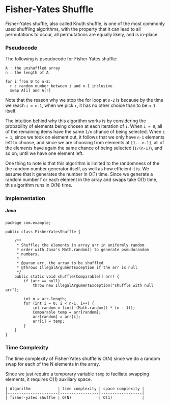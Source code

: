 # Fisher-Yates Shuffle

Fisher-Yates shuffle, also called Knuth shuffle, is one of the most commonly
used shuffling algorithms, with the property that it can lead to all
permutations to occur, all permutations are equally likely, and is in-place.

### Pseudocode

The following is pseudocode for Fisher-Yates shuffle:

```
A : the unshuffled array
n : the length of A

for i from 0 to n-2:
  r : random number between i and n-1 inclusive
  swap A[i] and A[r]
```

Note that the reason why we stop the for loop at `n-2` is because by the time 
we reach `i = n-1`, when we pick `r`, it has no other choice than to be `n-1` 
itself.

The intuition behind why this algorithm works is by considering the probability 
of elements being chosen at each iteration of `i`. When `i = 0`, all of the 
remaining items have the same `1/n` chance of being selected. When `i = 1`, 
since we took on element out, it follows that we only have `n-1` elements left 
to choose, and since we are choosing from elements at `[1...n-1]`, all of the 
elements have again the same chance of being selected (`1/(n-1)`), and so on, 
until we have one element left.

One thing to note is that this algorithm is limited to the randomness of the 
the random number generator itself, as well as how efficient it is. We assume 
that it generates the number in O(1) time. Since we generate a random number f
or each element in the array and swaps take O(1) time, this algorithm runs in 
O(N) time.

### Implementation

##### Java

```
package com.example;

public class FisherYatesShuffle {

    /**
     * Shuffles the elements in array arr in uniformly random
     * order with Java's Math.random() to generate pseudorandom
     * numbers.
     *
     * @param arr, the array to be shuffled
     * @throws IllegalArgumentException if the arr is null
     */
    public static void shuffle(Comparable[] arr) {
        if (arr == null)
            throw new IllegalArgumentException("shuffle with null arr");

        int n = arr.length;
        for (int i = 0; i < n-1; i++) {
            int random = (int) (Math.random() * (n - 1));
            Comparable temp = arr[random];
            arr[random] = arr[i];
            arr[i] = temp;
        }
    }
}
```

### Time Complexity

The time complexity of Fisher-Yates shuffle is O(N) since we do a random swap
for each of the N elements in the array.

Since we just require a temporary variable `temp` to faciliate swapping 
elements, it requires O(1) auxiliary space.

```
| Algorithm            | time complexity | space complexity |
|----------------------|-----------------|------------------|
| fisher-yates shuffle | O(N)            | O(1)             |
```